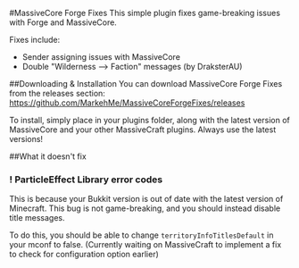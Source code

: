 #MassiveCore Forge Fixes
This simple plugin fixes game-breaking issues with Forge and MassiveCore.

Fixes include:
* Sender assigning issues with MassiveCore
* Double "Wilderness --> Faction" messages (by DraksterAU)

##Downloading & Installation 
You can download MassiveCore Forge Fixes from the releases section:
https://github.com/MarkehMe/MassiveCoreForgeFixes/releases

To install, simply place in your plugins folder, along with the latest version of MassiveCore and your other MassiveCraft plugins. Always use the latest versions! 

##What it doesn't fix
### ! ParticleEffect Library error codes
This is because your Bukkit version is out of date with the latest version of Minecraft. This bug is not game-breaking, and you should instead disable title messages. 

To do this, you should be able to change ```territoryInfoTitlesDefault``` in your mconf to false. (Currently waiting on MassiveCraft to implement a fix to check for configuration option earlier) 